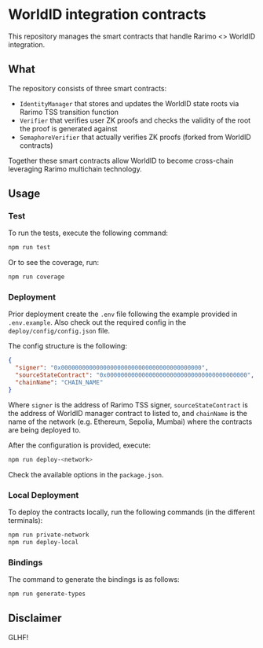 # WorldID integration contracts

This repository manages the smart contracts that handle Rarimo <> WorldID integration.

## What

The repository consists of three smart contracts:

- `IdentityManager` that stores and updates the WorldID state roots via Rarimo TSS transition function
- `Verifier` that verifies user ZK proofs and checks the validity of the root the proof is generated against
- `SemaphoreVerifier` that actually verifies ZK proofs (forked from WorldID contracts)

Together these smart contracts allow WorldID to become cross-chain leveraging Rarimo multichain technology.

## Usage

### Test

To run the tests, execute the following command:

```bash
npm run test
```

Or to see the coverage, run:

```bash
npm run coverage
```

### Deployment

Prior deployment create the `.env` file following the example provided in `.env.example`. Also check out the required config in the `deploy/config/config.json` file.

The config structure is the following:

```json
{
  "signer": "0x0000000000000000000000000000000000000000",
  "sourceStateContract": "0x0000000000000000000000000000000000000000",
  "chainName": "CHAIN_NAME"
}
```

Where `signer` is the address of Rarimo TSS signer, `sourceStateContract` is the address of WorldID manager contract to listed to, and `chainName` is the name of the network (e.g. Ethereum, Sepolia, Mumbai) where the contracts are being deployed to.

After the configuration is provided, execute:

```bash
npm run deploy-<network>
```

Check the available options in the `package.json`.

### Local Deployment

To deploy the contracts locally, run the following commands (in the different terminals):

```bash
npm run private-network
npm run deploy-local
```

### Bindings

The command to generate the bindings is as follows:

```bash
npm run generate-types
```

## Disclaimer

GLHF!
